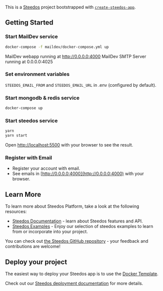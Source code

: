 <!--
 * @Author: sunhaolin@hotoa.com
 * @Date: 2022-07-20 09:20:11
 * @LastEditors: sunhaolin@hotoa.com
 * @LastEditTime: 2022-07-21 11:12:39
 * @Description: 
-->
This is a [Steedos](https://www.steedos.com/) project bootstrapped with [`create-steedos-app`](https://github.com/steedos/steedos-platform/tree/master/packages/create-steedos-app).

## Getting Started

### Start MailDev service

```bash
docker-compose -f maildev/docker-compose.yml up
```

MailDev webapp running at http://0.0.0.0:4000
MailDev SMTP Server running at 0.0.0.0:4025

### Set environment variables

`STEEDOS_EMAIL_FROM` and `STEEDOS_EMAIL_URL` in .env (configured by default).

### Start mongodb & redis service

```bash
docker-compose up
```

### Start steedos service

```bash
yarn
yarn start
```

Open [http://localhost:5500](http://localhost:5500) with your browser to see the result.

### Register with Email

- Register your account with email.
- See emails in [http://0.0.0.0:4000](http://0.0.0.0:4000) with your browser.

## Learn More

To learn more about Steedos Platform, take a look at the following resources:

- [Steedos Documentation](https://www.steedos.com/docs) - learn about Steedos features and API.
- [Steedos Examples](https://github.com/steedos/steedos-examples) - Enjoy our selection of steedos examples to learn from or incorporate into your project.

You can check out [the Steedos GitHub repository](https://github.com/steedos/steedos-platform/) - your feedback and contributions are welcome!

## Deploy your project

The easiest way to deploy your Steedos app is to use the [Docker Template](https://github.com/steedos/docker).

Check out our [Steedos deployment documentation](https://www.steedos.com/docs/deploy/getting-started) for more details.
